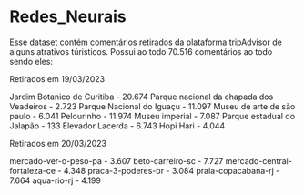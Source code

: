 # Redes_Neurais

Esse dataset contém comentários retirados da plataforma tripAdvisor de alguns atrativos túristicos.
Possui ao todo 70.516 comentários ao todo sendo eles:

Retirados em 19/03/2023

Jardim Botanico de Curitiba - 20.674
Parque nacional da chapada dos Veadeiros - 2.723
Parque Nacional do Iguaçu - 11.097
Museu de arte de são paulo - 6.041
Pelourinho - 11.974
Museu imperial - 7.087
Parque estadual do Jalapão - 133
Elevador Lacerda - 6.743
Hopi Hari - 4.044

Retirados em 20/03/2023

mercado-ver-o-peso-pa - 3.607
beto-carreiro-sc - 7.727
mercado-central-fortaleza-ce - 4.348
praca-3-poderes-br - 3.084
praia-copacabana-rj - 7.664
aqua-rio-rj - 4.199
